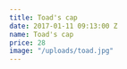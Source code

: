 ```yaml
---
title: Toad's cap
date: 2017-01-11 09:13:00 Z
name: Toad's cap
price: 28
image: "/uploads/toad.jpg"
---
```


